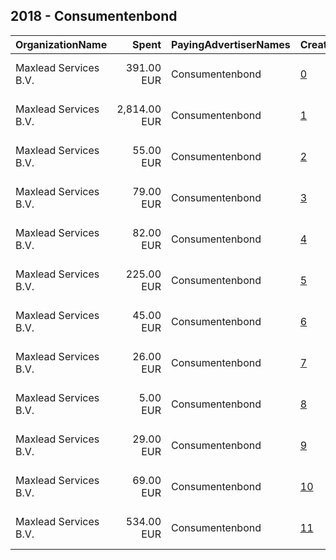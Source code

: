 ## 2018 - Consumentenbond 
|OrganizationName|Spent|PayingAdvertiserNames|CreativeUrls|Impressions|Genders|AgeBrackets|CountryCodes|BillingAddresses|CandidateBallotInformation|
|:---|---:|:---|:---|---:|:---|:---|:---|:---|:---|
|Maxlead Services B.V.|391.00 EUR|Consumentenbond|[0](https://www.snap.com/political-ads/asset/2f694dc2f5cfa837d5e625d51449c4d17f9fb1d960e0070b8807211ef97d2ede?mediaType=mp4)|172,637||18-34|netherlands|"Wilhelminapark 17,Oegstgeest,2342 AD,NL"||
|Maxlead Services B.V.|2,814.00 EUR|Consumentenbond|[1](https://www.snap.com/political-ads/asset/d40431bdcb9429b59f35e74bf1096dcb70077b8da03135581531e542ab3fd58e?mediaType=mp4)|1,163,315||18-34|netherlands|"Wilhelminapark 17,Oegstgeest,2342 AD,NL"||
|Maxlead Services B.V.|55.00 EUR|Consumentenbond|[2](https://www.snap.com/political-ads/asset/f30712218f6fce8efbd3dc7087e319863728a2675bce17c0d05ccd27957f85e2?mediaType=mp4)|23,980||18-34|netherlands|"Wilhelminapark 17,Oegstgeest,2342 AD,NL"||
|Maxlead Services B.V.|79.00 EUR|Consumentenbond|[3](https://www.snap.com/political-ads/asset/2a2985bf7dc8d7462a97cfebe069a3380842a9cbfbc0fc31719bc33aa489baaa?mediaType=mp4)|32,453||18-34|netherlands|"Wilhelminapark 17,Oegstgeest,2342 AD,NL"||
|Maxlead Services B.V.|82.00 EUR|Consumentenbond|[4](https://www.snap.com/political-ads/asset/81f0de4e9d46d506c7f23b9efd2abe73a1b2a436dee50825119eeeafc86c23d3?mediaType=mp4)|32,938||18-34|netherlands|"Wilhelminapark 17,Oegstgeest,2342 AD,NL"||
|Maxlead Services B.V.|225.00 EUR|Consumentenbond|[5](https://www.snap.com/political-ads/asset/2f694dc2f5cfa837d5e625d51449c4d17f9fb1d960e0070b8807211ef97d2ede?mediaType=mp4)|91,148||18-34|netherlands|"Wilhelminapark 17,Oegstgeest,2342 AD,NL"||
|Maxlead Services B.V.|45.00 EUR|Consumentenbond|[6](https://www.snap.com/political-ads/asset/58966333195c326bcd408fdf1b4881af65382a72dec35fd5661f8a470056488d?mediaType=mp4)|20,612||18-34|netherlands|"Wilhelminapark 17,Oegstgeest,2342 AD,NL"||
|Maxlead Services B.V.|26.00 EUR|Consumentenbond|[7](https://www.snap.com/political-ads/asset/8660e9e20bb7d0d4e9061cabf14f3285153d8e94477d588f41df4a0711f6d5e6?mediaType=mp4)|12,341||18-34|netherlands|"Wilhelminapark 17,Oegstgeest,2342 AD,NL"||
|Maxlead Services B.V.|5.00 EUR|Consumentenbond|[8](https://www.snap.com/political-ads/asset/afb2d01e2aa0dbca56e6d36f9557991a7907bae3e3af824fd4bcf29c4997a6cd?mediaType=mp4)|3,398||18-34|netherlands|"Wilhelminapark 17,Oegstgeest,2342 AD,NL"||
|Maxlead Services B.V.|29.00 EUR|Consumentenbond|[9](https://www.snap.com/political-ads/asset/9f933b9ea5a227aaed6631f326aee49dfb79b0f15b28971e9951facb6e79aecd?mediaType=mp4)|12,674||18-34|netherlands|"Wilhelminapark 17,Oegstgeest,2342 AD,NL"||
|Maxlead Services B.V.|69.00 EUR|Consumentenbond|[10](https://www.snap.com/political-ads/asset/64b79a8e07b4b1546696aabe0ba06859ef9c799e2ad609bb95271e550ce677ee?mediaType=mp4)|24,144||18-34|netherlands|"Wilhelminapark 17,Oegstgeest,2342 AD,NL"||
|Maxlead Services B.V.|534.00 EUR|Consumentenbond|[11](https://www.snap.com/political-ads/asset/d40431bdcb9429b59f35e74bf1096dcb70077b8da03135581531e542ab3fd58e?mediaType=mp4)|226,202||18-34|netherlands|"Wilhelminapark 17,Oegstgeest,2342 AD,NL"||
